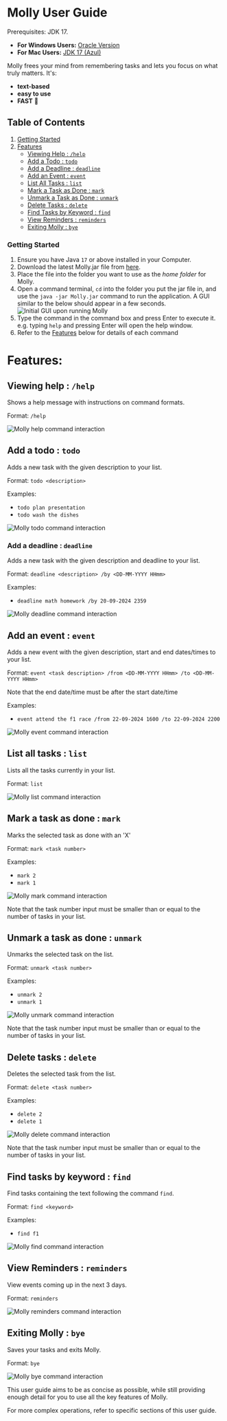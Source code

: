 # Molly User Guide

Prerequisites: JDK 17.
- **For Windows Users:** [Oracle Version](https://www.oracle.com/java/technologies/downloads/#java17)
- **For Mac Users:** [JDK 17 (Azul)](https://se-education.org/guides/tutorials/javaInstallationMac.html)

Molly frees your mind from remembering tasks and lets you focus on what truly matters. It's:

- **text-based**
- **easy to use**
- **FAST** 🚀

## Table of Contents
1. [Getting Started](#getting-started)
2. [Features](#features)
    - [Viewing Help : `/help`](#viewing-help--help)
    - [Add a Todo : `todo`](#add-a-todo--todo)
    - [Add a Deadline : `deadline`](#add-a-deadline--deadline)
    - [Add an Event : `event`](#add-an-event--event)
    - [List All Tasks : `list`](#list-all-tasks--list)
    - [Mark a Task as Done : `mark`](#mark-a-task-as-done--mark)
    - [Unmark a Task as Done : `unmark`](#unmark-a-task-as-done--unmark)
    - [Delete Tasks : `delete`](#delete-tasks--delete)
    - [Find Tasks by Keyword : `find`](#find-tasks-by-keyword--find)
    - [View Reminders : `reminders`](#view-reminders--reminders)
    - [Exiting Molly : `bye`](#exiting-molly--bye)

### Getting Started

1. Ensure you have Java `17` or above installed in your Computer.
2. Download the latest Molly.jar file from [here](https://github.com/adipanda2002/ip/releases).
3. Place the file into the folder you want to use as the _home folder_ for Molly.
4. Open a command terminal, `cd` into the folder you put the jar file in, and use the `java -jar Molly.jar` command to run the application.
   A GUI similar to the below should appear in a few seconds.
   ![Initial GUI upon running Molly](./initialUI.png)
5. Type the command in the command box and press Enter to execute it. e.g. typing `help` and pressing Enter will open the help window.
6. Refer to the [Features](#features) below for details of each command

# Features:

## Viewing help : `/help`
Shows a help message with instructions on command formats.

Format: `/help`

![Molly help command interaction](./help.PNG)

## Add a todo : `todo`
Adds a new task with the given description to your list.

Format: `todo <description>`

Examples:
- `todo plan presentation`
- `todo wash the dishes`

![Molly todo command interaction](./todo.PNG)

### Add a deadline : `deadline`
Adds a new task with the given description and deadline to your list.

Format: `deadline <description> /by <DD-MM-YYYY HHmm>`

Examples:
- `deadline math homework /by 20-09-2024 2359`

![Molly deadline command interaction](./deadline.PNG)

## Add an event : `event`
Adds a new event with the given description, start and end dates/times to your list.

Format: `event <task description> /from <DD-MM-YYYY HHmm> /to <DD-MM-YYYY HHmm>`

Note that the end date/time must be after the start date/time

Examples:
- `event attend the f1 race /from 22-09-2024 1600 /to 22-09-2024 2200`

![Molly event command interaction](./event.PNG)

## List all tasks : `list`
Lists all the tasks currently in your list.

Format: `list`

![Molly list command interaction](./list.PNG)

## Mark a task as done : `mark`
Marks the selected task as done with an 'X'

Format: `mark <task number>`

Examples:
- `mark 2`
- `mark 1`

![Molly mark command interaction](./mark.PNG)

Note that the task number input must be smaller than or equal to the number of tasks in your list.

## Unmark a task as done : `unmark`
Unmarks the selected task on the list.

Format: `unmark <task number>`

Examples:
- `unmark 2`
- `unmark 1`

![Molly unmark command interaction](./unmark.PNG)

Note that the task number input must be smaller than or equal to the number of tasks in your list.

## Delete tasks : `delete`
Deletes the selected task from the list.

Format: `delete <task number>`

Examples:
- `delete 2`
- `delete 1`

![Molly delete command interaction](./delete.PNG)

Note that the task number input must be smaller than or equal to the number of tasks in your list.

## Find tasks by keyword : `find`
Find tasks containing the text following the command `find`.

Format: `find <keyword>`

Examples:
- `find f1`

![Molly find command interaction](./find.PNG)

## View Reminders : `reminders`
View events coming up in the next 3 days.

Format: `reminders`

![Molly reminders command interaction](./reminders.PNG)

## Exiting Molly : `bye`
Saves your tasks and exits Molly.

Format: `bye`

![Molly bye command interaction](./bye.PNG)

This user guide aims to be as concise as possible, while still providing enough detail for you to use all the key features of Molly.

For more complex operations, refer to specific sections of this user guide.
